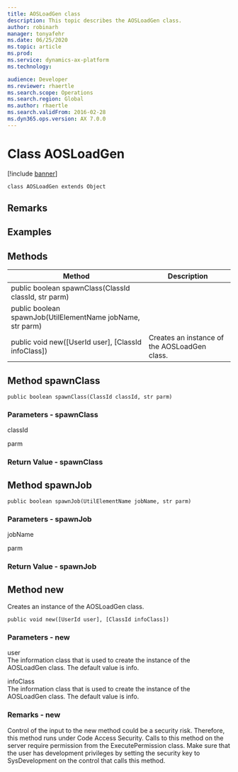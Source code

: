 ```yaml
---
title: AOSLoadGen class
description: This topic describes the AOSLoadGen class.
author: robinarh
manager: tonyafehr
ms.date: 06/25/2020
ms.topic: article
ms.prod: 
ms.service: dynamics-ax-platform
ms.technology: 

audience: Developer
ms.reviewer: rhaertle
ms.search.scope: Operations
ms.search.region: Global
ms.author: rhaertle
ms.search.validFrom: 2016-02-28
ms.dyn365.ops.version: AX 7.0.0
---
```


# Class AOSLoadGen

[!include [banner](../../includes/banner.md)]

```xpp
class AOSLoadGen extends Object
```

## Remarks

## Examples

## Methods

| Method                                                     | Description                                  |
|------------------------------------------------------------|----------------------------------------------|
| public boolean spawnClass(ClassId classId, str parm)       |                                              |
| public boolean spawnJob(UtilElementName jobName, str parm) |                                              |
| public void new(\[UserId user\], \[ClassId infoClass\])    | Creates an instance of the AOSLoadGen class. |

## Method spawnClass

```xpp
public boolean spawnClass(ClassId classId, str parm)
```

### Parameters - spawnClass

classId  

<!-- -->

parm  

### Return Value - spawnClass

## Method spawnJob

```xpp
public boolean spawnJob(UtilElementName jobName, str parm)
```

### Parameters - spawnJob

jobName  

<!-- -->

parm  

### Return Value - spawnJob

## Method new

Creates an instance of the AOSLoadGen class.

```xpp
public void new([UserId user], [ClassId infoClass])
```

### Parameters - new

user  
The information class that is used to create the instance of the AOSLoadGen class. The default value is info.

<!-- -->

infoClass  
The information class that is used to create the instance of the AOSLoadGen class. The default value is info.

### Remarks - new

Control of the input to the new method could be a security risk. Therefore, this method runs under Code Access Security. Calls to this method on the server require permission from the ExecutePermission class. Make sure that the user has development privileges by setting the security key to SysDevelopment on the control that calls this method.
